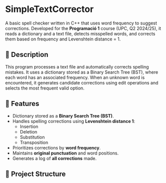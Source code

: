 # SimpleTextCorrector

A basic spell checker written in C++ that uses word frequency to suggest corrections. Developed for the **Programació 1** course (UPC, Q2 2024/25), it reads a dictionary and a text file, detects misspelled words, and corrects them based on frequency and Levenshtein distance = 1.

## 📌 Description

This program processes a text file and automatically corrects spelling mistakes. It uses a dictionary stored as a Binary Search Tree (BST), where each word has an associated frequency. When an unknown word is encountered, it generates candidate corrections using edit operations and selects the most frequent valid option.

## 🔧 Features

- Dictionary stored as a **Binary Search Tree (BST)**.
- Handles spelling corrections using **Levenshtein distance 1**:
  - Insertion
  - Deletion
  - Substitution
  - Transposition
- Prioritizes corrections by **word frequency**.
- Maintains **original punctuation** and word positions.
- Generates a log of **all corrections** made.

## 📁 Project Structure

